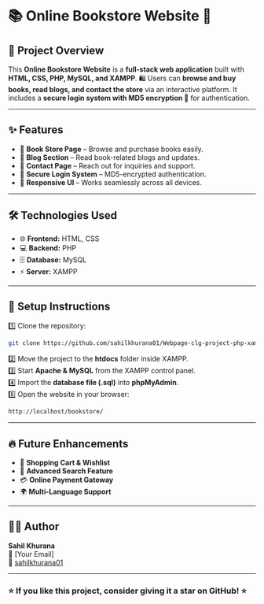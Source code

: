 # 📚 Online Bookstore Website 🚀

## 🌟 Project Overview  

This **Online Bookstore Website** is a **full-stack web application** built with **HTML, CSS, PHP, MySQL, and XAMPP**. 🛍️ Users can **browse and buy books, read blogs, and contact the store** via an interactive platform. It includes a **secure login system with MD5 encryption 🔐** for authentication.  

---  

## ✨ Features  

- 📖 **Book Store Page** – Browse and purchase books easily.  
- 📝 **Blog Section** – Read book-related blogs and updates.  
- 📩 **Contact Page** – Reach out for inquiries and support.  
- 🔐 **Secure Login System** – MD5-encrypted authentication.  
- 🎨 **Responsive UI** – Works seamlessly across all devices.  

---  

## 🛠️ Technologies Used  

- 🌐 **Frontend:** HTML, CSS  
- 💻 **Backend:** PHP  
- 🗄️ **Database:** MySQL  
- ⚡ **Server:** XAMPP  

---  

## 🚀 Setup Instructions  

1️⃣ Clone the repository:  
```sh  
git clone https://github.com/sahilkhurana01/Webpage-clg-project-php-xammp.git  
```  
2️⃣ Move the project to the **htdocs** folder inside XAMPP.  
3️⃣ Start **Apache & MySQL** from the XAMPP control panel.  
4️⃣ Import the **database file (.sql)** into **phpMyAdmin**.  
5️⃣ Open the website in your browser:  
```sh  
http://localhost/bookstore/  
```  

---  

## 🔥 Future Enhancements  

- 🛒 **Shopping Cart & Wishlist**  
- 🔎 **Advanced Search Feature**  
- 💳 **Online Payment Gateway**  
- 🌍 **Multi-Language Support**  

---  

## 👨‍💻 Author  

**Sahil Khurana**  
📧 [Your Email]  
🔗 [sahilkhurana01](https://github.com/sahilkhurana01)  

---  

### ⭐ If you like this project, consider giving it a **star** on GitHub! ⭐  

